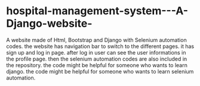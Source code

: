 # hospital-management-system---A-Django-website-
A website made of Html, Bootstrap and Django with Selenium automation codes.
the website has navigation bar to switch to the different pages.
it has sign up and log in page.
after log in user can see the user informations in the profile page.
then the selenium automation codes are also included in the repository.
the code might be helpful for someone who wants to learn django.
the code might be helpful for someone who wants to learn selenium automation.
